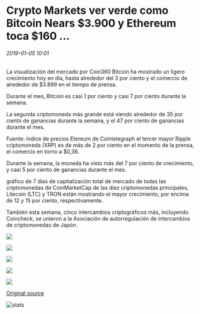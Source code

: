 # Crypto Markets ver verde como Bitcoin Nears $3.900 y Ethereum toca $160 ...

###### 2019-01-05 10:01

La visualización del mercado por Coin360 Bitcoin ha mostrado un ligero crecimiento hoy en día, hasta alrededor del 3 por ciento y el comercio de alrededor de $3.899 en el tiempo de prensa.

Durante el mes, Bitcoin es casi 1 por ciento y casi 7 por ciento durante la semana.

La segunda criptomoneda más grande está viendo alrededor de 35 por ciento de ganancias durante la semana, y el 47 por ciento de ganancias durante el mes.

Fuente: índice de precios Etereum de Cointelegraph el tercer mayor Ripple criptomoneda (XRP) es de más de 2 por ciento en el momento de la prensa, el comercio en torno a $0,36.

Durante la semana, la moneda ha visto más del 7 por ciento de crecimiento, y casi 5 por ciento de ganancias durante el mes.

gráfico de 7 días de capitalización total de mercado de todas las criptomonedas de CoinMarketCap de las diez criptomonedas principales, Litecoin (LTC) y TRON están mostrando el mayor crecimiento, por encima de 12 y 15 por ciento, respectivamente.

También esta semana, cinco intercambios criptográficos más, incluyendo Coincheck, se unieron a la Asociación de autorregulación de intercambios de criptomonedas de Japón.

![](https://s3.cointelegraph.com/storage/uploads/view/69cf13affe856600e212f58e7b008af1.png)

![](https://s3.cointelegraph.com/storage/uploads/view/2566900653cd5ceff8ce0af53f6df59b.png)

![](https://s3.cointelegraph.com/storage/uploads/view/9a1dfc8ae4c632c318a7792586b44ea5.png)

![](https://s3.cointelegraph.com/storage/uploads/view/7c837ca0e11ef3da8a867b40189bb1f6.png)

![](https://s3.cointelegraph.com/storage/uploads/view/a4a57c004791597467c23af492941c12.png)

[Original source](https://cointelegraph.com/news/crypto-markets-see-green-as-bitcoin-nears-3-900-and-ethereum-touches-160)

![stats](https://c.statcounter.com/11760860/0/a89fa40b/1/ "stats")